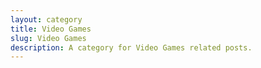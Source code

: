 ```yaml
---
layout: category
title: Video Games
slug: Video Games
description: A category for Video Games related posts.
---
```

